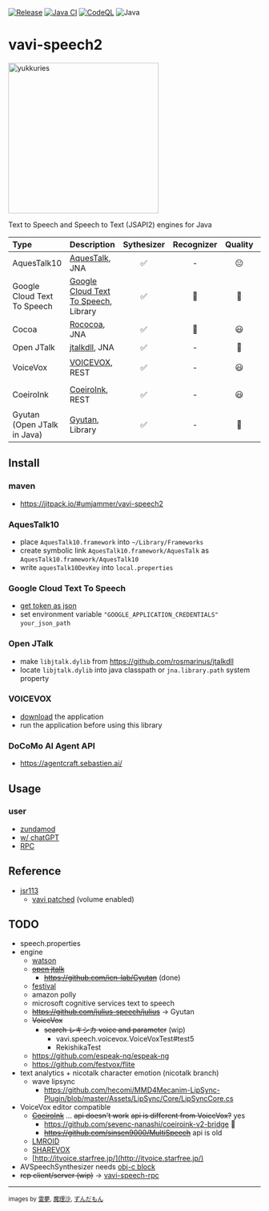 [![Release](https://jitpack.io/v/umjammer/vavi-speech2.svg)](https://jitpack.io/#umjammer/vavi-speech2)
[![Java CI](https://github.com/umjammer/vavi-speech2/actions/workflows/maven.yml/badge.svg)](https://github.com/umjammer/vavi-speech2/actions/workflows/maven.yml)
[![CodeQL](https://github.com/umjammer/vavi-speech2/actions/workflows/codeql-analysis.yml/badge.svg)](https://github.com/umjammer/vavi-speech2/actions/workflows/codeql-analysis.yml)
![Java](https://img.shields.io/badge/Java-17-b07219)

# vavi-speech2

<img alt="yukkuries" src="https://github.com/umjammer/vavi-speech2/assets/493908/5ccc63da-5dc8-40ac-b6f6-d8dce89b7cf7" width="300" />

Text to Speech and Speech to Text (JSAPI2) engines for Java

| **Type**                    | **Description**                                                                                                                                                                                   | **Sythesizer** | **Recognizer** | **Quality** | **Comment** |
|:----------------------------|:--------------------------------------------------------------------------------------------------------------------------------------------------------------------------------------------------|:---------:|:--------------:|:-----------:|:------------|
| AquesTalk10                 | [AquesTalk](https://www.a-quest.com/products/aquestalk.html), JNA                                                                                                                                 | ✅ |  - | 😐 | ゆっくり        |
| Google Cloud Text To Speech | [Google Cloud Text To Speech](https://cloud.google.com/text-to-speech/docs/quickstart-client-libraries), Library                                                                  | ✅ | 🚧 | 👑 |             |
| Cocoa                       | [Rococoa](https://github.com/iterate-ch/rococoa/blob/d5fdd3b884d5f044bc0b168aff66e5f52a014da8/rococoa/rococoa-contrib/src/test/java/org/rococoa/contrib/appkit/NSSpeechSynthesizerTest.java), JNA | ✅ | 🚫 | 😃 |             |
| Open JTalk                  | [jtalkdll](https://github.com/rosmarinus/jtalkdll), JNA                                                                                          | ✅ | - | 💩 |             |
| VoiceVox                    | [VOICEVOX](https://voicevox.hiroshiba.jp/), REST                                                                                                                                                  | ✅ | - | 😃 | ずんだもん       |
| CoeiroInk                   | [CoeiroInk](https://coeiroink.com/), REST                                                                                                                                                  | ✅ | - | 😃 | つくよみちゃん       |
| Gyutan (Open JTalk in Java) | [Gyutan](https://github.com/umjammer/Gyutan), Library                                                                                          | ✅ | - | 💩 |             |

## Install

### maven

 * https://jitpack.io/#umjammer/vavi-speech2

### AquesTalk10

 * place `AquesTalk10.framework` into `~/Library/Frameworks`
 * create symbolic link `AquesTalk10.framework/AquesTalk` as `AquesTalk10.framework/AquesTalk10`
 * write `aquesTalk10DevKey` into `local.properties`

### Google Cloud Text To Speech

 * [get token as json](https://cloud.google.com/text-to-speech/docs/quickstart-client-libraries)
 * set environment variable `"GOOGLE_APPLICATION_CREDENTIALS"` `your_json_path`

### Open JTalk

 * make `libjtalk.dylib` from https://github.com/rosmarinus/jtalkdll
 * locate `libjtalk.dylib` into java classpath or `jna.library.path` system property

### VOICEVOX

 * [download](https://voicevox.hiroshiba.jp/) the application
 * run the application before using this library

### DoCoMo AI Agent API

 * https://agentcraft.sebastien.ai/

## Usage

### user

  * [zundamod](https://github.com/umjammer/zundamod)
  * [w/ chatGPT](https://github.com/umjammer/vavi-speech-sandbox/)
  * [RPC](https://github.com/umjammer/vavi-speech-rpc/)

## Reference

 * [jsr113](https://github.com/JVoiceXML/jsapi)
   * [vavi patched](https://github.com/umjammer/jsapi) (volume enabled)

## TODO

 * speech.properties
 * engine
   * [watson](https://www.ibm.com/watson/jp-ja/developercloud/text-to-speech.html)
   * ~~[open jtalk](http://open-jtalk.sourceforge.net/)~~
     * ~~https://github.com/icn-lab/Gyutan~~ (done)
   * [festival](https://github.com/festvox/festival)
   * amazon polly
   * microsoft cognitive services text to speech
   * ~~https://github.com/julius-speech/julius~~ -> Gyutan
   * ~~VoiceVox~~
     * ~~search レキシカ voice and parameter~~ (wip)
       * vavi.speech.voicevox.VoiceVoxTest#test5
       * RekishikaTest
   * https://github.com/espeak-ng/espeak-ng
   * https://github.com/festvox/flite
 * text analytics + nicotalk character emotion (nicotalk branch)
   * wave lipsync
     * https://github.com/hecomi/MMD4Mecanim-LipSync-Plugin/blob/master/Assets/LipSync/Core/LipSyncCore.cs
 * VoiceVox editor compatible
   * ~~[CoeiroInk](https://coeiroink.com/)~~ ... ~~api doesn't work~~ ~~api is different from VoiceVox?~~ yes
     * https://github.com/sevenc-nanashi/coeiroink-v2-bridge 🎯
     * ~~https://github.com/sinsen9000/MultiSpeech~~ api is old
   * [LMROID](https://lmroidsoftware.wixsite.com/nhoshio)
   * [SHAREVOX](https://www.sharevox.app)
   * [http://itvoice.starfree.jp/](http://itvoice.starfree.jp/)
 * AVSpeechSynthesizer needs [obj-c block](https://github.com/umjammer/rococoa/discussions/23)
 * ~~rcp client/server (wip)~~ -> [vavi-speech-rpc](https://github.com/umjammer/vavi-speech-rpc)

---
<sub>images by <a href="https://commons.nicovideo.jp/works/nc327182">霊夢</a>, <a href="https://commons.nicovideo.jp/works/nc327184">魔理沙</a>, <a href="https://seiga.nicovideo.jp/seiga/im10865385">ずんだもん</a></sub>